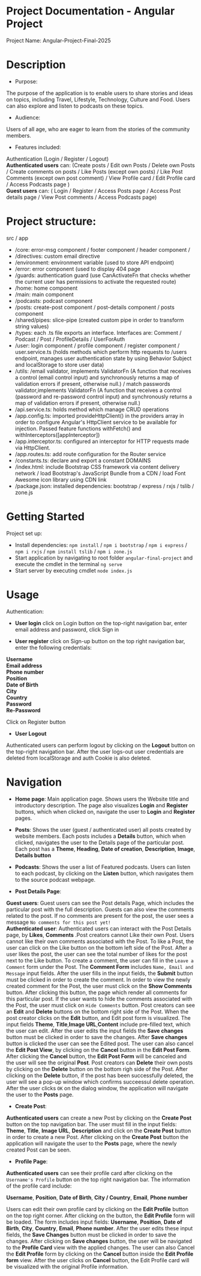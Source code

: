 # Project Documentation - Angular Project

Project Name: Angular-Project-Final-2025
# Description
- Purpose:  
  
The purpose of the application is to enable users to share stories and ideas on topics, including Travel, Lifestyle, Technology, Culture and Food. Users can also explore and listen to podcasts on these topics.
- Audience:  
  
Users of all age, who are eager to learn from the stories of the community members.

- Features included:  
  
Authentication (Login / Register / Logout)  
__Authenticated users__ can: (Create posts / Edit own Posts / Delete own Posts / Create comments on posts / Like Posts (except own posts) / Like Post Comments (except own post comment) / View Profile card / Edit Profile card / Access Podcasts page )  
__Guest users__ can: ( Login / Register / Access Posts page / Access Post details page / View Post comments / Access Podcasts page)

# Project structure:

src / app  
-  /core: error-msg component / footer component / header component /
-  /directives: custom email directive
-  /environment: environment variable (used to store API endpoint)
-  /error: error component (used  to display 404 page
-  /guards: authentication guard (use CanActivateFn that checks whether the current user has permissions to activate the requested route)
-  /home: home component
-  /main: main component
-  /podcasts: podcast component
-  /posts: create-post component / post-details component / posts component
-  /shared/pipes: slice-pipe (created custom pipe in order to transform string values)
-  /types: each .ts file exports an interface. Interfaces are: Comment / Podcast / Post / ProfileDetails / UserForAuth
-  /user: login component / profile component / register component / user.service.ts (holds methods which perform http requests to /users endpoint, manages user authentication state by using Behavior Subject and localStorage to store user data)
-  /utils: /email validator, implements ValidatorFn (A function that receives a control (email control input) and synchronously returns a map of validation errors if present, otherwise null.) / match passwords validator,implements ValidatorFn (A function that receives a control (password and re-password control input) and synchronously returns a map of validation errors if present, otherwise null.)
-  /api.service.ts: holds method which manage CRUD operations
-  /app.config.ts: imported provideHttpClient() in the providers array in order to configure Angular's HttpClient service to be available for injection. Passed feature functions withFetch() and withInterceptors([appInterceptor])
- /app.interceptor.ts: configured an interceptor for HTTP requests made via HttpClient.
- /app.routes.ts: add route configuration for the Router service
- /constants.ts: declare and export a constant DOMAINS
- /index.html: include Bootstrap CSS framework via content delivery network / load Bootstrap's JavaScript Bundle from a CDN / load Font Awesome icon library using CDN link
- /package.json: installed dependencies: bootstrap / express / rxjs / tslib / zone.js

# Getting Started

Project set up:
- Install dependencies: `npm install` / `npm i bootstrap` / `npm i express` / `npm i rxjs` / `npm install tslib` / `npm i zone.js`
- Start application by navigating to root folder `angular-final-project` and execute the cmdlet in the terminal `ng serve`
- Start server by executing cmdlet `node index.js`

# Usage
Authentication:  
- __User login__
  click on Login button on the top-right navigation bar, enter email address and password, click Sign in  

- __User register__
  click on Sign-up button on the top right navigation bar, enter the following credentials:   
   
__Username__    
__Email address__  
__Phone number__  
__Position__    
__Date of Birth__    
__City__  
__Country__  
__Password__  
__Re-Password__  
  
Click on Register button 

- __User Logout__  
  
Authenticated users can perform logout by clicking on the __Logout__ button on the top-right navigation bar. After the user logs-out user credentials are deleted from localStorage and auth Cookie is also deleted.

# Navigation

- __Home page__: Main application page. Shows users the Website title and introductory description. The page also visualizes __Login__ and __Register__ buttons, which when clicked on, navigate the user to __Login__ and __Register__ pages.

- __Posts__: Shows the user (guest / authenticated user) all posts created by website members. Each posts includes a __Details__ button, which when clicked, navigates the user to the Details page of the particular post. Each post has a __Theme__, __Heading__, __Date of creation__, __Description__, __Image__, __Details button__

- __Podcasts__: Shows the user a list of Featured podcasts. Users can listen to each podcast, by clicking on the __Listen__ button, which navigates them to the source podcast webpage.  

- __Post Details Page__:  

__Guest users__: Guest users can see the Post details Page, which includes the particular post with the full description. Guests can also view the comments related to the post. If no comments are present for the post, the user sees a message `No comments for this post yet!`  
__Authenticated user__: Authenticated users can interact with the Post Details page, by __Likes__, __Comments__ .Post creators cannot Like their own Post. Users cannot like their own comments associated with the Post. To like a Post, the user can click on the Like button on the bottom left side of the Post. After a user likes the post, the user can see the total number of likes for the post next to the Like button. To create a comment, the user can fill in the `Leave a Comment` form under the Post. The __Comment Form__ includes `Name, Email and Message` input fields. After the user fills in the input fields, the __Submit__ button must be clicked in order to create the comment.
In order to view the newly created comment for the Post, the user must click on the __Show Comments__  button. After clicking this button, the page which render all comments for this particular post. If the user wants to hide the comments associated with the Post, the user must click on `Hide Comments` button.
Post creators can see an __Edit__ and __Delete__ buttons on the bottom right side of the Post. When the post creator clicks on the __Edit__ button, and Edit post form is visualized.
The input fields __Theme__, __Title__,__Image URL__,__Content__ include pre-filled text, which the user can edit. After the user edits the input fields the __Save changes__ button must be clicked in order to save the changes. After __Save changes__ button is clicked the user can see the Edited post. The user can also cancel the __Edit Post View__, by clicking on the __Cancel__ button in the __Edit Post Form__. After clicking the __Cancel__ button, the __Edit Post Form__ will be canceled and the user will see the original __Post__. Post creators can __Delete__ their own posts by clicking on the __Delete__ button on the bottom righ side of the Post. After clicking on the __Delete__ button, if the post has been successfully deleted, the user will see a pop-up window which confirms succeessul delete operation. After the user clicks `OK` on the dialog window, the application will navigate the user to the __Posts__ page.

- __Create Post__:  

__Authenticated users__ can create a new Post by clicking on the __Create Post__ button on the top navigation bar. The user must fill in the input fields: __Theme__, __Title__, __Image URL__, __Description__ and click on the __Create Post__ button in order to create a new Post. After clicking on the __Create Post__ button the application will navigate the user to the __Posts__ page, where the newly created Post can be seen.


- __Profile Page__:  

__Authenticated users__ can see their profile card after clicking on the `Username's Profile` button on the top right navigation bar. The information of the profile card include:  

__Username__, __Position__, __Date of Birth__, __City / Country__, __Email__, __Phone number__  
  
Users can edit their own profile card by clicking on the __Edit Profile__ button on the top right corner.
After clicking on the button, the __Edit Profile__ form will be loaded. The form includes input fields: __Username__, __Position__, __Date of Birth__, __City__, __Country__, __Email__, __Phone number__. After the user edits these input fields, the __Save Changes__ button must be clicked in order to save the changes. After clicking on __Save changes__ button, the user will be navigated to the __Profile Card__ view with the applied changes. The user can also Cancel the __Edit Profile__ form by clicking on the __Cancel__ button inside the __Edit Profile form__ view. After the user clicks on __Cancel__ button, the Edit Profile card will be visualized with the original Profile information.
